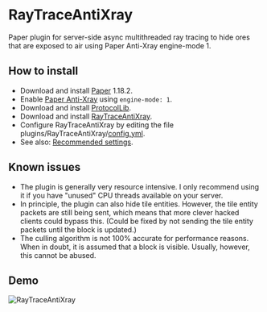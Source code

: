 # RayTraceAntiXray
Paper plugin for server-side async multithreaded ray tracing to hide ores that are exposed to air using Paper Anti-Xray engine-mode 1.
## How to install
* Download and install [Paper](https://papermc.io/downloads) 1.18.2.
* Enable [Paper Anti-Xray](https://docs.papermc.io/paper/anti-xray) using `engine-mode: 1`.
* Download and install [ProtocolLib](https://www.spigotmc.org/resources/protocollib.1997/).
* Download and install [RayTraceAntiXray](https://github.com/stonar96/RayTraceAntiXray/releases).
* Configure RayTraceAntiXray by editing the file plugins/RayTraceAntiXray/[config.yml](RayTraceAntiXray/src/main/resources/config.yml).
* See also: [Recommended settings](https://gist.github.com/stonar96/69ca0311392188b7ac2ece226286147f).
## Known issues
* The plugin is generally very resource intensive. I only recommend using it if you have "unused" CPU threads available on your server.
* In principle, the plugin can also hide tile entities. However, the tile entity packets are still being sent, which means that more clever hacked clients could bypass this. (Could be fixed by not sending the tile entity packets until the block is updated.)
* The culling algorithm is not 100% accurate for performance reasons. When in doubt, it is assumed that a block is visible. Usually, however, this cannot be abused.
## Demo
![RayTraceAntiXray](https://user-images.githubusercontent.com/18699205/112784731-aed75e00-9052-11eb-92d6-b0dd4af79290.gif)
